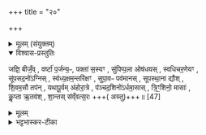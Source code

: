 +++
title = "२०"

+++

<details><summary>मूलम् (संयुक्तम्)</summary>

जज्ञि॒ बीज॒व्ँवर्ष्टा॑ प॒र्जन्य॒ᳶ पक्ता॑ स॒स्यꣳ सु॑पिप्प॒ला ओष॑धयस्स्वधिचर॒णेयꣳ सू॑पसद॒नो॑ऽग्निस्स्व॑ध्य॒क्षम॒न्तरि॑क्षꣳ सुपा॒वᳶ पव॑मानस्सूपस्था॒ना द्यौश्शि॒वम॒सौ तप॑न्यथापू॒र्वम॑होरा॒त्रे प॑ञ्चद॒शिनो॑ऽर्धमा॒सास्त्रि॒ꣳ॒शिनो॒ मासाः॑ कॢ॒प्ता ऋ॒तव॑श्शा॒न्तस्स॑व्ँवत्स॒रः ॥ [47]  
</details>

<details open><summary>विश्वास-प्रस्तुतिः</summary>

जज्ञि॒ बीजँ॒व् , वर्ष्टा॑ प॒र्जन्य॒ᳶ, पक्ता॑ स॒स्यꣳ , सु॑पिप्प॒ला ओष॑धयस् , स्वधिचर॒णेयꣳ ,  
सू॑पसद॒नो॑ऽग्निस् , स्व॑ध्य॒क्षम॒न्तरि॑क्षꣳ ,
सुपा॒वᳶ पव॑मानस् , सूपस्था॒ना द्यौश् ,  
शि॒वम॒सौ तप॑न् , यथापू॒र्वम् अ॑होरा॒त्रे , प॑ञ्चद॒शिनो॑ऽर्धमा॒सास् , त्रि॒ꣳ॒शिनो॒ मासाः॑ ,  
कॢ॒प्ता ऋ॒तव॑श् , शा॒न्तस् स॑व्ँवत्स॒रः +++( अस्तु)+++॥ [47]  
</details>

<details><summary>मूलम्</summary>

जज्ञि॒ बीजँ॒व् , वर्ष्टा॑ प॒र्जन्य॒ᳶ, पक्ता॑ स॒स्यꣳ , सु॑पिप्प॒ला ओष॑धयस् , स्वधिचर॒णेयꣳ ,  
सू॑पसद॒नो॑ऽग्निस् , स्व॑ध्य॒क्षम॒न्तरि॑क्षꣳ ,
सुपा॒वᳶ पव॑मानस् , सूपस्था॒ना द्यौश् ,  
शि॒वम॒सौ तप॑न् , यथापू॒र्वम् अ॑होरा॒त्रे , प॑ञ्चद॒शिनो॑ऽर्धमा॒सास् , त्रि॒ꣳ॒शिनो॒ मासाः॑ ,  
कॢ॒प्ता ऋ॒तव॑श् , शा॒न्तस् स॑व्ँवत्स॒रः +++( अस्तु)+++॥ [47]  
</details>

<details><summary>भट्टभास्कर-टीका</summary>

(SB) 1अथान्ये अन्नहोममन्त्रा उच्यन्ते । तथा च ब्राह्मणम् - 'जज्ञि बीजमिति जुहोत्यनन्तरित्यै' इति । जज्ञीति ॥ यदेतत् व्रीह्यादिबीजं तत् जज्ञि जननस्वभावमस्तु । अस्त्विति सर्वत्राध्याहारः । पर्जन्यो वर्ष्टा वृष्टिकारोस्तु । सस्यं पक्ता पाकशीलम् । ओषधयश्च सुपिप्पलाः शोभनफलाः । इयं पृथिवी स्वधिचरणा सुखेनाधिष्ठाय चरितुं शक्या । अग्निः सूपसदनः सुखेनोपसत्तुं परिचरितुं शक्यः । अन्तरिक्षं स्वध्यक्षं सुखेनाध्यक्षितव्यं धूमकेत्वाद्युत्पातरहितमित्यर्थः । पवमानः वायुः सुपावः अनुपद्रवकारी सञ्चारयुक्तः । द्यौः सूपस्थाना सुखेनावस्थातुं शक्या दैविकोपद्रवरहितेत्यर्थः । असो आदित्यः शिवं उपद्रवराहित्यं यथा भवति तथा तपन् वर्तताम् । अहोरात्रे यथापूर्वं कल्पादेवारभ्य येन क्रमेण प्रवृत्ते तथैवाद्यापि प्रवर्तेताम् । अर्धमासाः
न्यूनाधिकराहित्येन पञ्चदशदिनयुक्ताः । तथा मासाः त्रिंशद्दिनयुक्ताः । ऋतवः कॢप्ताः तत्तल्लक्षणोपेताः । संवत्सरः शान्तः प्रजापीडरहितः । एतैः पञ्चदशभिर्मन्त्रैः अन्नहोमाः कर्तव्याः ॥

इति माधवीये सप्तमे पञ्चमे विंशोनुवाकः ॥  
</details>
